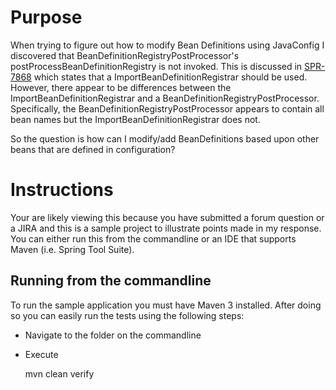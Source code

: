 Purpose
=================

When trying to figure out how to modify Bean Definitions using JavaConfig I discovered that BeanDefinitionRegistryPostProcessor's postProcessBeanDefinitionRegistry is not invoked. This is discussed in [SPR-7868](https://jira.springsource.org/browse/SPR-7868) which states that a ImportBeanDefinitionRegistrar should be used. However, there appear to be differences between the ImportBeanDefinitionRegistrar and a BeanDefinitionRegistryPostProcessor. Specifically, the BeanDefinitionRegistryPostProcessor appears to contain all bean names but the ImportBeanDefinitionRegistrar does not.

So the question is how can I modify/add BeanDefinitions based upon other beans that are defined in configuration?

Instructions
=================

Your are likely viewing this because you have submitted a forum question or a JIRA and this is a sample project to illustrate points made in my response. You can either run this from the commandline or an IDE that supports Maven (i.e. Spring Tool Suite).

Running from the commandline
---------------------------------

To run the sample application you must have Maven 3 installed. After doing so you can easily run the tests using the following steps:

* Navigate to the folder on the commandline
* Execute

    mvn clean verify


